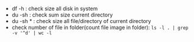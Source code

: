 + df -h : check size all disk in system 
+ du -sh : check sum size current directory
+ du -sh * : check size all file/directory of current directory
+ check number of file in folder(count file image in folder): `ls -l . | grep -v '^d' | wc -l`
